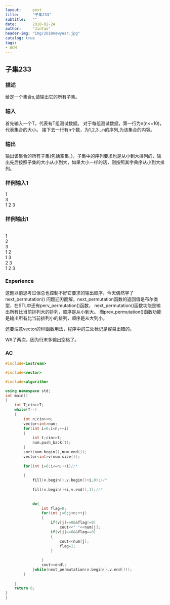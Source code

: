 ```yaml
---
layout:     post
title:      "子集233"
subtitle:   ""
date:       2018-02-24
author:     "JinTao"
header-img: "img/2018newyear.jpg"
catalog: true
tags:
- ACM
---
```


## 子集233

### 描述
给定一个集合s,请输出它的所有子集。
### 输入
首先输入一个T，代表有T组测试数据。
对于每组测试数据，第一行为n(n<=10)，代表集合的大小。
接下去一行有n个数，为1,2,3…n的序列,为该集合的内容。
### 输出
输出该集合的所有子集(包括空集，)，子集中的序列要求也是从小到大排列的，输出先后按照子集的大小从小到大，如果大小一样的话，则按照其字典序从小到大排列。
### 样例输入1 
1<br>
3<br>
1 2 3

### 样例输出1
<br>
1<br>
2<br>
3<br>
1 2<br>
1 3<br>
2 3<br>
1 2 3

### Experience
这题以前思考过但总也控制不好它要求的输出顺序，今天偶然学了 next_permutation() 问题迎刃而解，next_permutation函数的返回值是布尔类型，在STL中还有perv_permutation()函数，
next_permutation()函数功能是输出所有比当前排列大的排列，顺序是从小到大。
而prev_permutation()函数功能是输出所有比当前排列小的排列，顺序是从大到小。

还要注意vector的fill函数用法，程序中的三处标记是容易出错的。

WA了两次，因为行末多输出空格了。

### AC
``` cpp
#include<iostream>

#include<vector>

#include<algorithm>

using namespace std;
int main()
{
	int T;cin>>T;
	while(T--)
	{
		int n;cin>>n;
		vector<int>num;
		for(int i=0;i<n;++i)
		{
			int t;cin>>t;
			num.push_back(t);
		}
		sort(num.begin(),num.end());
		vector<int>v(num.size());
		
		for(int i=0;i<=n;++i)//*
		
		{
			fill(v.begin(),v.begin()+i,0);//*
			
			fill(v.begin()+i,v.end(),1);//*
			
			
			do{
				int flag=0;
				for(int j=0;j<n;++j)
				{
					if(v[j]==0&&flag!=0)
						cout<<" "<<num[j];
					if(v[j]==0&&flag==0)
					{
						cout<<num[j];
						flag=1;
					}
					
				}
				cout<<endl;
			}while(next_permutation(v.begin(),v.end()));
		}
		
	}
	return 0;
}
}
```

